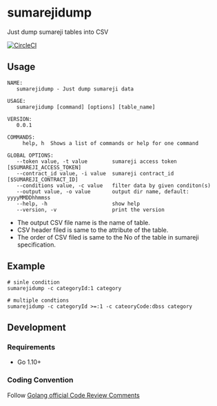 # sumarejidump

Just dump sumareji tables into CSV

[![CircleCI](https://circleci.com/gh/nombre-premier/sumarejidump/tree/develop.svg?style=svg&circle-token=3bb90d1b5de2b384f57eda79ba9de8722b532c3b)](https://circleci.com/gh/nombre-premier/sumarejidump/tree/develop)

## Usage

```
NAME:
   sumarejidump - Just dump sumareji data

USAGE:
   sumarejidump [command] [options] [table_name]

VERSION:
   0.0.1

COMMANDS:
     help, h  Shows a list of commands or help for one command

GLOBAL OPTIONS:
   --token value, -t value        sumareji access token [$SUMAREJI_ACCESS_TOKEN]
   --contract_id value, -i value  sumareji contract_id [$SUMAREJI_CONTRACT_ID]
   --conditions value, -c value   filter data by given conditon(s)
   --output value, -o value       output dir name, default: yyyyMMDDhhmmss
   --help, -h                     show help
   --version, -v                  print the version
```

- The output CSV file name is the name of table.
- CSV header filed is same to the attribute of the table.
- The order of CSV filed is same to the No of the table in sumareji specification.

## Example

```
# sinle condition
sumarejidump -c categoryId:1 category

# multiple condtions
sumarejidump -c categoryId >=:1 -c cateoryCode:dbss category
```


## Development
### Requirements
- Go 1.10+

### Coding Convention
Follow [Golang official Code Review Comments](https://github.com/golang/go/wiki/CodeReviewComments)
